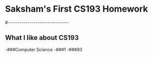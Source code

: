 # Saksham's First CS193 Homework

#-------------------------------

## What I like about CS193
-###Computer Science
-###1
-###93
